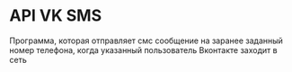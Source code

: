 # API VK SMS
Программа, которая отправляет смс сообщение на заранее заданный номер телефона,
когда указанный пользователь Вконтакте заходит в сеть


